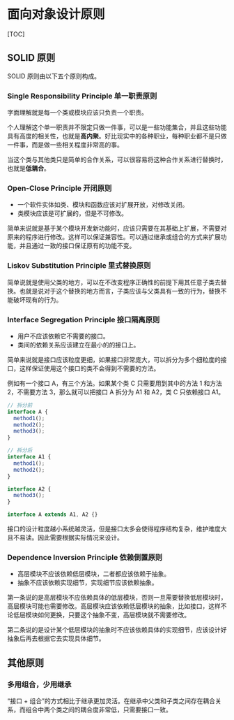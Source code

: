 # 面向对象设计原则

[TOC]

## SOLID 原则

SOLID 原则由以下五个原则构成。

### Single Responsibility Principle 单一职责原则

字面理解就是每一个类或模块应该只负责一个职责。

个人理解这个单一职责并不限定只做一件事，可以是一些功能集合，并且这些功能具有高度的相关性，也就是**高内聚**。好比现实中的各种职业，每种职业都不是只做一件事，而是做一些相关程度非常高的事。

当这个类与其他类只是简单的合作关系，可以很容易将这种合作关系进行替换时，也就是**低耦合**。

### Open-Close Principle 开闭原则

- 一个软件实体如类、模块和函数应该对扩展开放，对修改关闭。
- 类模块应该是可扩展的，但是不可修改。

简单来说就是基于某个模块开发新功能时，应该只需要在其基础上扩展，不需要对原来的程序进行修改。这样可以保证兼容性。可以通过继承或组合的方式来扩展功能，并且通过一致的接口保证原有的功能不变。

### Liskov Substitution Principle 里式替换原则

简单说就是使用父类的地方，可以在不改变程序正确性的前提下用其任意子类去替换。也就是说对于这个替换的地方而言，子类应该与父类具有一致的行为，替换不能破坏现有的行为。

### Interface Segregation Principle 接口隔离原则

- 用户不应该依赖它不需要的接口。
- 类间的依赖关系应该建立在最小的的接口上。

简单来说就是接口应该粒度更细，如果接口非常庞大，可以拆分为多个细粒度的接口，这样保证使用这个接口的类不会得到不需要的方法。

例如有一个接口 A，有三个方法。如果某个类 C 只需要用到其中的方法 1 和方法 2，不需要方法 3，那么就可以把接口 A 拆分为 A1 和 A2，类 C 只依赖接口 A1。

```ts
// 拆分前
interface A {
  method1();
  method2();
  method3();
}

// 拆分后
interface A1 {
  method1();
  method2();
}

interface A2 {
  method3();
}

interface A extends A1, A2 {}
```

接口的设计粒度越小系统越灵活，但是接口太多会使得程序结构复杂，维护难度大且不易读。因此需要根据实际情况来设计。

### Dependence Inversion Principle 依赖倒置原则

- 高层模块不应该依赖低层模块，二者都应该依赖于抽象。
- 抽象不应该依赖实现细节，实现细节应该依赖抽象。

第一条说的是高层模块不应依赖具体的低层模块，否则一旦需要替换低层模块时，高层模块可能也需要修改。高层模块应该依赖低层模块的抽象，比如接口，这样不论低层模块如何更换，只要这个抽象不变，高层模块就不需要修改。

第二条说的是设计某个低层模块的抽象时不应该依赖具体的实现细节，应该设计好抽象后再去根据它去实现具体细节。

## 其他原则

### 多用组合，少用继承

“接口 + 组合”的方式相比于继承更加灵活。在继承中父类和子类之间存在耦合关系，而组合中两个类之间的耦合度非常低，只需要接口一致。
